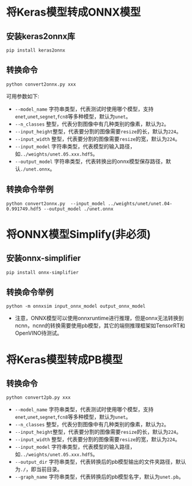 # 将Keras模型转成ONNX模型

## 安装keras2onnx库
```
pip install keras2onnx
```

## 转换命令
```
python convert2onnx.py xxx
```

可用参数如下:

- `--model_name` 字符串类型，代表测试时使用哪个模型，支持`enet`,`unet`,`segnet`,`fcn8`等多种模型，默认为`unet`。
- `--n_classes` 整型，代表分割图像中有几种类别的像素，默认为`2`。
- `--input_height`整型，代表要分割的图像需要`resize`的长，默认为`224`。
- `--input_width` 整型，代表要分割的图像需要`resize`的宽，默认为`224`。
- `--input_model` 字符串类型，代表模型的输入路径，如`../weights/unet.05.xxx.hdf5`。
- `--output_model` 字符串类型，代表转换出的onnx模型保存路径，默认`./unet.onnx`。

## 转换命令举例

```
python convert2onnx.py  --input_model ../weights/unet/unet.04-0.991749.hdf5 --output_model ./unet.onnx
```


# 将ONNX模型Simplify(非必须)

## 安装onnx-simplifier

```
pip install onnx-simplifier
```

## 转换命令举例

```
python -m onnxsim input_onnx_model output_onnx_model
```

- 注意，ONNX模型可以使用onnxruntime进行推理，但是onnx无法转换到ncnn，ncnn的转换需要使用pb模型，其它的端侧推理框架如TensorRT和OpenVINO待测试。

# 将Keras模型转成PB模型

## 转换命令

```
python convert2pb.py xxx
```

- `--model_name` 字符串类型，代表测试时使用哪个模型，支持`enet`,`unet`,`segnet`,`fcn8`等多种模型，默认为`unet`。
- `--n_classes` 整型，代表分割图像中有几种类别的像素，默认为`2`。
- `--input_height`整型，代表要分割的图像需要`resize`的长，默认为`224`。
- `--input_width` 整型，代表要分割的图像需要`resize`的宽，默认为`224`。
- `--input_model` 字符串类型，代表模型的输入路径，如`../weights/unet.05.xxx.hdf5`。
- `--output_dir` 字符串类型，代表转换后的pb模型输出的文件夹路径，默认为`./`，即当前目录。
- `--graph_name` 字符串类型，代表转换后的pb模型名字，默认为`unet.pb`。
